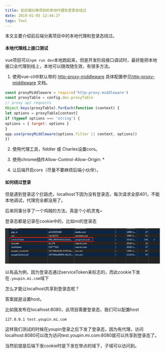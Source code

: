 ```yaml
---
title: 前后端分离项目的本地代理及登录态绕过
date: 2019-01-05 12:44:27
tags: Tool
---
```

本文主要介绍前后端分离项目中的本地代理和登录态绕过。
<!-- more -->
#### 本地代理线上接口测试

vue项目可以`npm run dev`本地跑起来，但是开发阶段接口调试时，最好能把本地接口全代理到线上，本地可以随改随生效，有很多方法。

1. 使用vue-cli中默认带的 [http-proxy-middleware](https://github.com/chimurai/http-proxy-middleware) 具体配置参见[http-proxy-middleware](https://github.com/chimurai/http-proxy-middleware) 文档。

```js
const proxyMiddleware = require('http-proxy-middleware')
const proxyTable = config.dev.proxyTable
// proxy api requests
Object.keys(proxyTable).forEach(function (context) {
let options = proxyTable[context]
if (typeof options === 'string') {
options = { target: options }
}
app.use(proxyMiddleware(options.filter || context, options))
})
```

2. 使用代理工具，fiddler 或 Charles设置cors。

3. 使用chrome插件Allow-Control-Allow-Origin: \*

4. 让后端开启cors（尽量不要麻烦后端小伙伴）。

#### 如何绕过登录

但是遇到登录这个拦路虎，localhost下因为没有登录态，每次请求全部401，不能本地调试，代理完全都没用了。

后来同事分享了一个鸡贼的方法，真是个小机灵鬼~

登录态都是记录在cookie中的，比如mi的登录态

![](/images/login_cookie.png)

以有品为例，因为登录态通过serviceToken来标志的，而此cookie下发在`.youpin.mi.com`域下

怎么才能让localhost共享到登录态呢？

答案就是设置host。

比如我发布在localhost:8080，此项目需要登录态，我们可以配置host

```
127.0.0.1 test.youpin.mi.com
```

这样我们测试的时候在youpin登录之后下发了登录态，因为有代理，访问localhost:8080可以改为访问test.youpin.mi.com:8080就可以共享到登录态了。

当然前提是后端下发cookie时是下发在带点的域下，子域可以访问到。